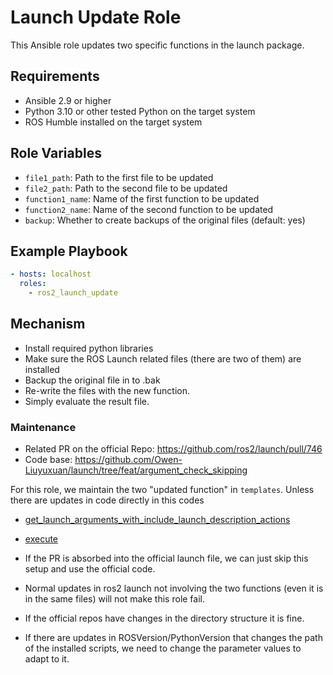 # Launch Update Role

This Ansible role updates two specific functions in the launch package.

## Requirements

- Ansible 2.9 or higher
- Python 3.10 or other tested Python on the target system
- ROS Humble installed on the target system

## Role Variables

- `file1_path`: Path to the first file to be updated
- `file2_path`: Path to the second file to be updated
- `function1_name`: Name of the first function to be updated
- `function2_name`: Name of the second function to be updated
- `backup`: Whether to create backups of the original files (default: yes)

## Example Playbook

```yaml
- hosts: localhost
  roles:
    - ros2_launch_update
```

## Mechanism

- Install required python libraries
- Make sure the ROS Launch related files (there are two of them) are installed
- Backup the original file in to .bak
- Re-write the files with the new function.
- Simply evaluate the result file.

### Maintenance

- Related PR on the official Repo: <https://github.com/ros2/launch/pull/746>
- Code base: <https://github.com/Owen-Liuyuxuan/launch/tree/feat/argument_check_skipping>

For this role, we maintain the two "updated function" in `templates`. Unless there are updates in code directly in this codes

- [get_launch_arguments_with_include_launch_description_actions](https://github.com/Owen-Liuyuxuan/launch/blob/0e97f2fc25e82d2a9a3a3eb85ee2995fafce94a4/launch/launch/launch_description.py#L93)
- [execute](https://github.com/Owen-Liuyuxuan/launch/blob/0e97f2fc25e82d2a9a3a3eb85ee2995fafce94a4/launch/launch/actions/include_launch_description.py#L146)

- If the PR is absorbed into the official launch file, we can just skip this setup and use the official code.
- Normal updates in ros2 launch not involving the two functions (even it is in the same files) will not make this role fail.
- If the official repos have changes in the directory structure it is fine.
- If there are updates in ROSVersion/PythonVersion that changes the path of the installed scripts, we need to change the parameter values to adapt to it.
